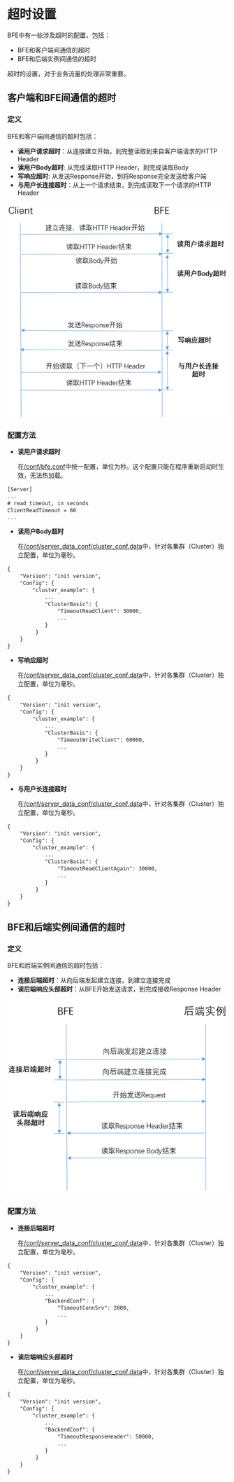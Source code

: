 # 超时设置

BFE中有一些涉及超时的配置，包括：

+ BFE和客户端间通信的超时
+ BFE和后端实例间通信的超时

超时的设置，对于业务流量的处理非常重要。

## 客户端和BFE间通信的超时

### 定义

BFE和客户端间通信的超时包括：

+ **读用户请求超时**：从连接建立开始，到完整读取到来自客户端请求的HTTP Header
+ **读用户Body超时**: 从完成读取HTTP Header，到完成读取Body
+ **写响应超时**: 从发送Response开始，到将Response完全发送给客户端
+ **与用户长连接超时**：从上一个请求结束，到完成读取下一个请求的HTTP Header

![timeout between BFE and client](./timeout_BFE_client.png)

### 配置方法

+ **读用户请求超时**

  在[/conf/bfe.conf](https://github.com/bfenetworks/bfe/tree/master/conf)中统一配置，单位为秒。这个配置只能在程序重新启动时生效，无法热加载。

```
[Server]
...
# read timeout, in seconds
ClientReadTimeout = 60
...
```

+ **读用户Body超时**

  在[/conf/server_data_conf/cluster_conf.data](https://github.com/bfenetworks/bfe/blob/master/conf/server_data_conf/cluster_conf.data)中，针对各集群（Cluster）独立配置，单位为毫秒。

```
{
    "Version": "init version",
    "Config": {
   		"cluster_example": {
    		...
    	    "ClusterBasic": {
                "TimeoutReadClient": 30000,
                ...
            }
    	 }
    }
}
```

+ **写响应超时**

  在[/conf/server_data_conf/cluster_conf.data](https://github.com/bfenetworks/bfe/blob/master/conf/server_data_conf/cluster_conf.data)中，针对各集群（Cluster）独立配置，单位为毫秒。

```
{
    "Version": "init version",
    "Config": {
   		"cluster_example": {
    		...
    	    "ClusterBasic": {
                "TimeoutWriteClient": 60000,
                ...
            }
    	 }
    }
}
```

+ **与用户长连接超时**

  在[/conf/server_data_conf/cluster_conf.data](https://github.com/bfenetworks/bfe/blob/master/conf/server_data_conf/cluster_conf.data)中，针对各集群（Cluster）独立配置，单位为毫秒。

```
{
    "Version": "init version",
    "Config": {
   		"cluster_example": {
    		...
    	    "ClusterBasic": {
                "TimeoutReadClientAgain": 30000,
                ...
            }
    	 }
    }
}
```

## BFE和后端实例间通信的超时

### 定义

BFE和后端实例间通信的超时包括：

+ **连接后端超时**：从向后端发起建立连接，到建立连接完成
+ **读后端响应头部超时**：从BFE开始发送请求，到完成接收Response Header

![timeout between BFE and backend](./timeout_BFE_backend.png)

### 配置方法

+ **连接后端超时**

  在[/conf/server_data_conf/cluster_conf.data](https://github.com/bfenetworks/bfe/blob/master/conf/server_data_conf/cluster_conf.data)中，针对各集群（Cluster）独立配置，单位为毫秒。

```
{
    "Version": "init version",
    "Config": {
   		"cluster_example": {
    		...
    	    "BackendConf": {
                "TimeoutConnSrv": 2000,
                ...
            }
    	 }
    }
}
```

+ **读后端响应头部超时**

  在[/conf/server_data_conf/cluster_conf.data](https://github.com/bfenetworks/bfe/blob/master/conf/server_data_conf/cluster_conf.data)中，针对各集群（Cluster）独立配置，单位为毫秒。

```
{
    "Version": "init version",
    "Config": {
   		"cluster_example": {
    		...
    	    "BackendConf": {
                "TimeoutResponseHeader": 50000,
                ...
            }
    	 }
    }
}
```



